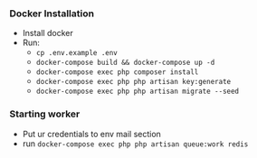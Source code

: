 ### Docker Installation
- Install docker
- Run:
    - `cp .env.example .env`
    - `docker-compose build && docker-compose up -d`
    - `docker-compose exec php composer install`
    - `docker-compose exec php php artisan key:generate`
    - `docker-compose exec php php artisan migrate --seed`

### Starting worker
- Put ur credentials to env mail section
- run `docker-compose exec php php artisan queue:work redis`
